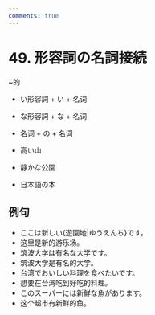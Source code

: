 ```yaml
---
comments: true
---
```


# 49. 形容詞の名詞接続
~的

- い形容詞 + い + 名词
- な形容詞 + な + 名词
- 名词 + の + 名词

- 高い山
- 静かな公園
- 日本語の本

## 例句

- ここは新しい{遊園地|ゆうえんち}です。
- 这里是新的游乐场。
- 筑波大学は有名な大学です。
- 筑波大学是有名的大学。
- 台湾でおいしい料理を食べたいです。
- 想要在台湾吃到好吃的料理。
- このスーパーには新鮮な魚があります。
- 这个超市有新鲜的鱼。

